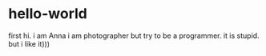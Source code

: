 # hello-world
first
hi. i am Anna
i am photographer but try to be a programmer. it is stupid. but i like it)))

